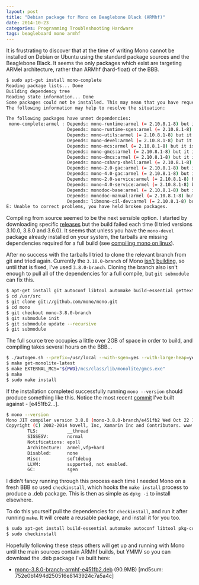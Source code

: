 ```yaml
---
layout: post
title: "Debian package for Mono on Beaglebone Black (ARMhf)"
date: 2014-10-23
categories: Programming Troubleshooting Hardware
tags: beagleboard mono armhf
---
```


It is frustrating to discover that at the time of writing Mono cannot be installed on Debian or Ubuntu using the standard package sources and the Beaglebone Black. It seems the only packages which exist are targeting ARMel architecture, rather than ARMhf (hard-float) of the BBB.

```bash
$ sudo apt-get install mono-complete
Reading package lists... Done
Building dependency tree
Reading state information... Done
Some packages could not be installed. This may mean that you have requested an impossible situation or if you are using the unstable distribution that some required packages have not yet been created or been moved out of Incoming.
The following information may help to resolve the situation:

The following packages have unmet dependencies:
 mono-complete:armel : Depends: mono-runtime:armel (= 2.10.8.1-8) but it is not going to be installed
                       Depends: mono-runtime-sgen:armel (= 2.10.8.1-8) but it is not going to be installed
                       Depends: mono-utils:armel (= 2.10.8.1-8) but it is not going to be installed
                       Depends: mono-devel:armel (= 2.10.8.1-8) but it is not installable
                       Depends: mono-mcs:armel (= 2.10.8.1-8) but it is not installable
                       Depends: mono-gmcs:armel (= 2.10.8.1-8) but it is not installable
                       Depends: mono-dmcs:armel (= 2.10.8.1-8) but it is not installable
                       Depends: mono-csharp-shell:armel (= 2.10.8.1-8) but it is not installable
                       Depends: mono-2.0-gac:armel (= 2.10.8.1-8) but it is not installable
                       Depends: mono-4.0-gac:armel (= 2.10.8.1-8) but it is not installable
                       Depends: mono-2.0-service:armel (= 2.10.8.1-8) but it is not installable
                       Depends: mono-4.0-service:armel (= 2.10.8.1-8) but it is not installable
                       Depends: monodoc-base:armel (= 2.10.8.1-8) but it is not installable
                       Depends: monodoc-manual:armel (= 2.10.8.1-8) but it is not installable
                       Depends: libmono-cil-dev:armel (= 2.10.8.1-8) but it is not installable
E: Unable to correct problems, you have held broken packages.

```

Compiling from source seemed to be the next sensible option. I started by downloading specific [releases][monorls] but the build failed each time (I tried versions 3.10.0, 3.8.0 and 3.6.0). It seems that unless you have the `mono-devel` package already installed on your system, the tarballs are missing dependencies required for a full build (see [compiling mono on linux][complnx]).

<!--excerpt-->

After no success with the tarballs I tried to clone the relevant branch from git and tried again. Currently the `3.10.0-branch` of Mono [isn't][3100-branch] [building][jenkins], so until that is fixed, I've used `3.8.0-branch`. Cloning the branch also isn't enough to pull all of the dependencies for a full compile, but `git submodule` can fix this. 

```bash
$ apt-get install git autoconf libtool automake build-essential gettext
$ cd /usr/src
$ git clone git://github.com/mono/mono.git
$ cd mono
$ git checkout mono-3.8.0-branch
$ git submodule init
$ git submodule update --recursive
$ git submodule
```

The full source tree occupies a little over 2GB of space in order to build, and compiling takes several hours on the BBB...

```bash
$ ./autogen.sh --prefix=/usr/local --with-sgen=yes --with-large-heap=yes --with-xen_opt=no --enable-parallel-mark --with-libgdiplus=/usr/local/lib
$ make get-monolite-latest
$ make EXTERNAL_MCS="${PWD}/mcs/class/lib/monolite/gmcs.exe"
$ make
$ sudo make install 
```

If the installation completed successfully running `mono --version` should produce something like this. Notice the most recent [commit][commit] I've built against - [e451fb2...].

```bash
$ mono --version
Mono JIT compiler version 3.8.0 (mono-3.8.0-branch/e451fb2 Wed Oct 22 16:25:10 UTC 2014)
Copyright (C) 2002-2014 Novell, Inc, Xamarin Inc and Contributors. www.mono-project.com
        TLS:           __thread
        SIGSEGV:       normal
        Notifications: epoll
        Architecture:  armel,vfp+hard
        Disabled:      none
        Misc:          softdebug
        LLVM:          supported, not enabled.
        GC:            sgen
```

I didn't fancy running through this process each time I needed Mono on a fresh BBB so used `checkinstall`, which hooks the `make install` process to produce a .deb package. This is then as simple as `dpkg -i` to install elsewhere.

To do this yourself pull the dependencies for `checkinstall`, and run it after running `make`. It will create a reusable package, and install it for you too.

```bash
$ sudo apt-get install build-essential automake autoconf libtool pkg-config libcurl4-openssl-dev intltool libxml2-dev libgtk2.0-dev libnotify-dev libglib2.0-dev libevent-dev checkinstall
$ sudo checkinstall
```

Hopefully following these steps others will get up and running with Mono until the main sources contain ARMhf builds, but YMMV so you can download the .deb package I've built here:

* [mono-3.8.0-branch-armhf-e451fb2.deb][e451fb2] (90.9MB) [md5sum: 752e0b1494d250516e8143924c7a5a4c]

[e451fb2]: https://s3-eu-west-1.amazonaws.com/westgatecyber/mono-3.8.0-branch-armhf-e451fb2.deb
[monorls]: https://github.com/mono/mono/releases
[complnx]: http://www.mono-project.com/docs/compiling-mono/linux/
[commit]: https://github.com/mono/mono/commit/e451fb2813e67d6f9d56424775444d0e5acca19f
[3100-branch]: https://github.com/mono/mono/tree/mono-3.10.0-branch
[jenkins]: http://jenkins.mono-project.com/job/test-mono-mainline/